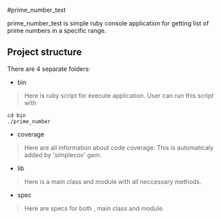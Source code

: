 #prime_number_test

prime_number_test is simple ruby console application for getting list of prime numbers in a specific range.

## Project structure

There are 4 separate folders:

  - bin

> Here is ruby script for execute application. User can run this script with 

    cd bin  
    ./prime_number

  - coverage

> Here are all information about code coverage. This is automaticaly added by 'simplecov' gem.

  - lib

> Here is a main class and module with all neccessary methods.

  - spec

> Here are specs for both , main class and module.

